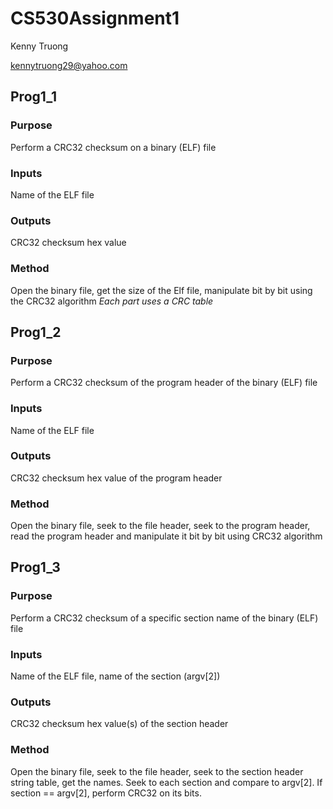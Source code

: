 # CS530Assignment1
Kenny Truong

kennytruong29@yahoo.com

## Prog1_1
### Purpose
Perform a CRC32 checksum on a binary (ELF) file
### Inputs
Name of the ELF file
### Outputs
CRC32 checksum hex value
### Method
Open the binary file, get the size of the Elf file, manipulate bit by bit using the CRC32 algorithm
*Each part uses a CRC table*

## Prog1_2
### Purpose
Perform a CRC32 checksum of the program header of the binary (ELF) file
### Inputs
Name of the ELF file
### Outputs
CRC32 checksum hex value of the program header
### Method
Open the binary file, seek to the file header, seek to the program header,
read the program header and manipulate it bit by bit using CRC32 algorithm


## Prog1_3
### Purpose
Perform a CRC32 checksum of a specific section name of the binary (ELF) file
### Inputs
Name of the ELF file, name of the section (argv[2])
### Outputs
CRC32 checksum hex value(s) of the section header
### Method
Open the binary file, seek to the file header, seek to the section header
string table, get the names. Seek to each section and compare to argv[2].
If section == argv[2], perform CRC32 on its bits.
